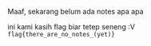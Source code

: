 Maaf, sekarang belum ada notes apa apa  

ini kami kasih flag biar tetep seneng :V  
`flag{there_are_no_notes_(yet)}`